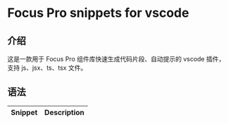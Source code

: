 # Focus Pro snippets for vscode

## 介绍

这是一款用于 Focus Pro 组件库快速生成代码片段、自动提示的 vscode 插件，支持 js、jsx、ts、tsx 文件。

## 语法

| Snippet | Description |
| :------ | :---------: |
